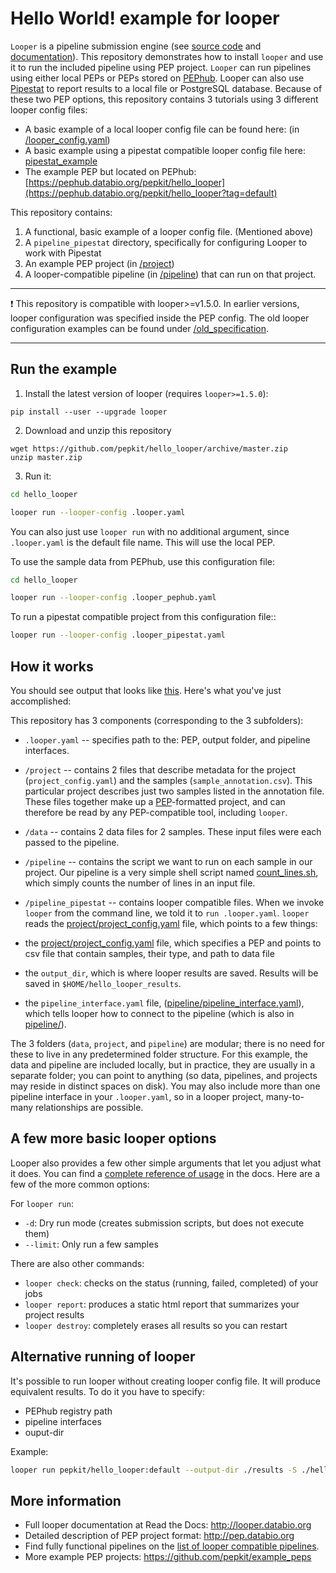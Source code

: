 # Hello World! example for looper

`Looper` is a pipeline submission engine (see [source code](https://github.com/pepkit/looper) and [documentation](http://looper.databio.org)). This repository demonstrates how to install `looper` and use it to run the included pipeline using PEP project.
`Looper` can run pipelines using either local PEPs or PEPs stored on [PEPhub](pephub.databio.org). Looper can also use [Pipestat](https://pipestat.databio.org/en/latest/) to report results to a local file or PostgreSQL database.
Because of these two PEP options, this repository contains 3 tutorials using 3 different looper config files:
- A basic example of a local looper config file can be found here: (in [/looper_config.yaml](/looper_config.yaml))
- A basic example using a pipestat compatible looper config file here: [pipestat_example](/pipestat_example/looper_config_pipestat.yaml)
- The example PEP but located on PEPhub: [https://pephub.databio.org/pepkit/hello_looper](https://pephub.databio.org/pepkit/hello_looper?tag=default)

This repository contains:
1. A functional, basic example of a looper config file. (Mentioned above)
2. A `pipeline_pipestat` directory, specifically for configuring Looper to work with Pipestat 
3. An example PEP project (in [/project](/project))
4. A looper-compatible pipeline (in [/pipeline](/pipeline)) that can run on that project. 

***
❗ This repository is compatible with looper>=v1.5.0. In earlier versions, looper configuration was specified inside the PEP config. The old looper configuration examples can be found under [/old_specification](/old_specification).
***

## Run the example

1. Install the latest version of looper (requires `looper>=1.5.0`):

```
pip install --user --upgrade looper
```

2. Download and unzip this repository

```
wget https://github.com/pepkit/hello_looper/archive/master.zip
unzip master.zip
```

3. Run it:

```bash
cd hello_looper

looper run --looper-config .looper.yaml

```
You can also just use `looper run` with no additional argument, since `.looper.yaml` is the default file name. This will use the local PEP.

To use the sample data from PEPhub, use this configuration file:
```bash
cd hello_looper

looper run --looper-config .looper_pephub.yaml
```

To run a pipestat compatible project from this configuration file::
```bash
looper run --looper-config .looper_pipestat.yaml

```

## How it works

You should see output that looks like [this](output.txt). Here's what you've just accomplished:

This repository has 3 components (corresponding to the 3 subfolders):
 * `.looper.yaml` -- specifies path to the: PEP, output folder, and pipeline interfaces.
 * `/project` -- contains 2 files that describe metadata for the project (`project_config.yaml`) and the samples (`sample_annotation.csv`). This particular project describes just two samples listed in the annotation file. These files together make up a [PEP](http://pepkit.github.io)-formatted project, and can therefore be read by any PEP-compatible tool, including `looper`.
 * `/data` -- contains 2 data files for 2 samples. These input files were each passed to the pipeline.
 * `/pipeline` -- contains the script we want to run on each sample in our project. Our pipeline is a very simple shell script named [count_lines.sh](pipeline/count_lines.sh), which simply counts the number of lines in an input file.

 * `/pipeline_pipestat` -- contains looper compatible files.
When we invoke `looper` from the command line, we told it to `run .looper.yaml`. `looper` reads the [project/project_config.yaml](project/project_config.yaml) file, which points to a few things:

 * the [project/project_config.yaml](project/project_config.yaml) file, which specifies a PEP and points to csv file that contain samples, their type, and path to data file
 * the `output_dir`, which is where looper results are saved. Results will be saved in `$HOME/hello_looper_results`.
 * the `pipeline_interface.yaml` file, ([pipeline/pipeline_interface.yaml](pipeline/pipeline_interface.yaml)), which tells looper how to connect to the pipeline (which is also in [pipeline/](pipeline/)).

The 3 folders (`data`, `project`, and `pipeline`) are modular; there is no need for these to live in any predetermined folder structure. For this example, the data and pipeline are included locally, but in practice, they are usually in a separate folder; you can point to anything (so data, pipelines, and projects may reside in distinct spaces on disk). You may also include more than one pipeline interface in your `.looper.yaml`, so in a looper project, many-to-many relationships are possible.

## A few more basic looper options

Looper also provides a few other simple arguments that let you adjust what it does. You can find a [complete reference of usage](http://looper.readthedocs.io/en/latest/usage.html) in the docs. Here are a few of the more common options:

For `looper run`:
- `-d`: Dry run mode (creates submission scripts, but does not execute them) 
- `--limit`: Only run a few samples 

There are also other commands:
- `looper check`: checks on the status (running, failed, completed) of your jobs
- `looper report`: produces a static html report that summarizes your project results
- `looper destroy`: completely erases all results so you can restart


## Alternative running of looper

It's possible to run looper without creating looper config file. It will produce equivalent results. To do it you have to specify:

- PEPhub registry path
- pipeline interfaces
- ouput-dir

Example:
```bash
looper run pepkit/hello_looper:default --output-dir ./results -S ./hello_looper-master/pipeline/pipeline_interface.yaml
```

## More information

* Full looper documentation at Read the Docs: http://looper.databio.org
* Detailed description of PEP project format: http://pep.databio.org
* Find fully functional pipelines on the [list of looper compatible pipelines](looper_pipelines.md).
* More example PEP projects: https://github.com/pepkit/example_peps
